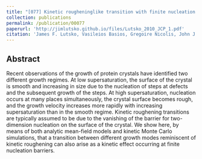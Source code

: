 ```yaml
---
title: "[077] Kinetic rougheninglike transition with finite nucleation barrier"
collection: publications
permalink: /publication/00077
paperurl: 'http://jimlutsko.github.io/files/Lutsko_2010_JCP_1.pdf'
citation: 'James F. Lutsko, Vasileios Basios, Gregoire Nicolis, John J. Kozak, Mike Sleutel, and Dominique Maes, &quot;Kinetic rougheninglike transition with finite nucleation barrier&quot;, <i>J. of Chemical Physics</i>, <strong>132</strong>, 35102 (2010)'
---
```

Abstract
---
Recent observations of the growth of protein crystals have identified two different growth regimes. At low supersaturation, the surface of the crystal is smooth and increasing in size due to the nucleation of steps at defects and the subsequent growth of the steps. At high supersaturation, nucleation occurs at many places simultaneously, the crystal surface becomes rough, and the growth velocity increases more rapidly with increasing supersaturation than in the smooth regime. Kinetic roughening transitions are typically assumed to be due to the vanishing of the barrier for two-dimension nucleation on the surface of the crystal. We show here, by means of both analytic mean-field models and kinetic Monte Carlo simulations, that a transition between different growth modes reminiscent of kinetic roughening can also arise as a kinetic effect occurring at finite nucleation barriers.
